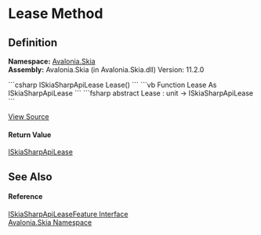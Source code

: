 # Lease Method




## Definition
**Namespace:** <a href="N_Avalonia_Skia">Avalonia.Skia</a>  
**Assembly:** Avalonia.Skia (in Avalonia.Skia.dll) Version: 11.2.0

<Tabs groupId="api-code-preview">
<TabItem value="csharp" label="C#">
```csharp
ISkiaSharpApiLease Lease()
```
</TabItem>
<TabItem value="vb" label="VB">
```vb
Function Lease As ISkiaSharpApiLease
```
</TabItem>
<TabItem value="fsharp" label="F#">
```fsharp
abstract Lease : unit -> ISkiaSharpApiLease 
```
</TabItem>
</Tabs>



<a href="https://github.com/AvaloniaUI/Avalonia/tree/master/src/Skia/Avalonia.Skia/ISkiaSharpApiLeaseFeature.cs" title="View the source code">View Source</a>



#### Return Value
<a href="T_Avalonia_Skia_ISkiaSharpApiLease">ISkiaSharpApiLease</a>

## See Also


#### Reference
<a href="T_Avalonia_Skia_ISkiaSharpApiLeaseFeature">ISkiaSharpApiLeaseFeature Interface</a>  
<a href="N_Avalonia_Skia">Avalonia.Skia Namespace</a>  

